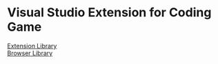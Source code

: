 # Visual Studio Extension for Coding Game

[Extension Library](./Extension)  
[Browser Library](./CodingBrowser)